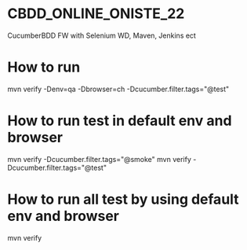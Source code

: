 # CBDD_ONLINE_ONISTE_22
CucumberBDD FW with Selenium WD, Maven, Jenkins ect

# How to run

mvn verify -Denv=qa -Dbrowser=ch -Dcucumber.filter.tags="@test"
# How to run test in default env and browser 
mvn verify -Dcucumber.filter.tags="@smoke"
mvn verify -Dcucumber.filter.tags="@test"

# How to run all test by using default env and browser
mvn verify


